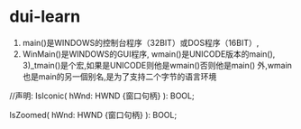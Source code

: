 # dui-learn


1) main()是WINDOWS的控制台程序（32BIT）或DOS程序（16BIT）,
2) WinMain()是WINDOWS的GUI程序,
wmain()是UNICODE版本的main(),
3)_tmain()是个宏,如果是UNICODE则他是wmain()否则他是main()
外,wmain也是main的另一個别名,是为了支持二个字节的语言环境

//声明:
IsIconic(
  hWnd: HWND {窗口句柄}
): BOOL;

IsZoomed(
  hWnd: HWND {窗口句柄}
): BOOL;

